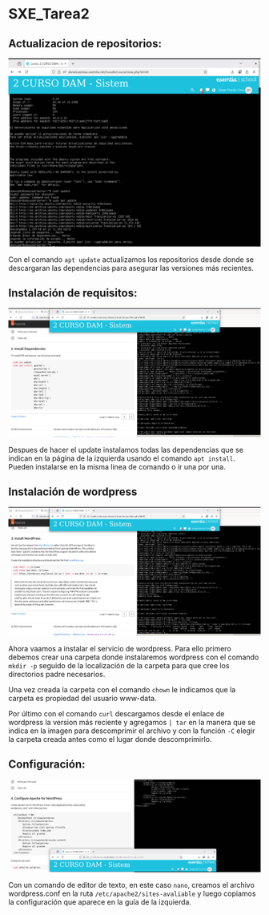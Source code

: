 # SXE_Tarea2

## Actualizacion de repositorios:
![update.png](SXE_FOTOS/update.png)

Con el comando `apt update` actualizamos los repositorios desde donde se descargaran las dependencias para asegurar las versiones más recientes.

## Instalación de requisitos:

![InstalacionDeRequisitos.png](SXE_FOTOS/InstalacionDeRequisitos.png)

Despues de hacer el update instalamos todas las dependencias que se indican en la página de la izquierda usando el comando `apt install`. Pueden instalarse en la misma linea de comando o ir una por una.

## Instalación de wordpress

![Instalar Wordpress.png](SXE_FOTOS/Instalar_Wordpress.png)

Ahora vaamos a instalar el servicio de wordpress. Para ello primero debemos crear una carpeta donde instalaremos wordpress con el comando `mkdir -p` seguido de la localización de la carpeta para que cree los directorios padre necesarios.

Una vez creada la carpeta con el comando `chown` le indicamos que la carpeta es propiedad del usuario www-data.

Por último con el comando `curl` descargamos desde el enlace de wordpress la version más reciente y agregamos `| tar` en la manera que se indica en la imagen para descomprimir el archivo y con la función `-C` elegir la carpeta creada antes como el lugar donde descomprimirlo.


## Configuración:
![ArchivoConfiguracion.png](SXE_FOTOS/ArchivoConfiguracion.png)

Con un comando de editor de texto, en este caso `nano`, creamos el archivo wordpress.conf en la ruta `/etc/apache2/sites-avaliable` y luego copiamos la configuración que aparece en la guía de la izquierda.
